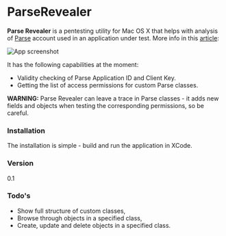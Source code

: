 # ParseRevealer

**Parse Revealer** is a pentesting utility for Mac OS X that helps with analysis of [Parse] account used in an application under test. More info in this [article]: 

![App screenshot](http://habrastorage.org/files/cb5/e53/478/cb5e534788e145188a96cca09fdeecd1.png)

It has the following capabilities at the moment:
- Validity checking of Parse Application ID and Client Key.
- Getting the list of access permissions for custom Parse classes.

**WARNING:** Parse Revealer can leave a trace in Parse classes - it adds new fields and objects when testing the corresponding permissions, so be careful.

### Installation
The installation is simple - build and run the application in XCode.

### Version
0.1

### Todo's
- Show full structure of custom classes,
- Browse through objects in a specified class,
- Create, update and delete objects in a specified class.

[Parse]:http://parse.com
[article]:http://highaltitudehacks.com/2015/01/24/ios-application-security-part-38-attacking-apps-using-parse/
